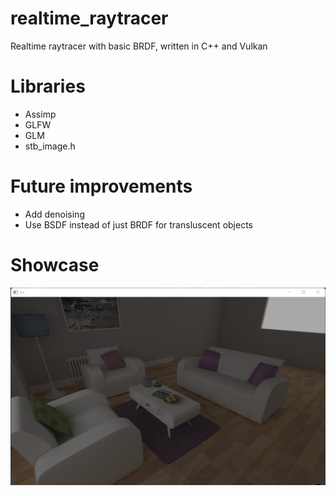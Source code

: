 # realtime_raytracer
Realtime raytracer with basic BRDF, written in C++ and Vulkan

# Libraries
- Assimp
- GLFW
- GLM
- stb_image.h

# Future improvements
- Add denoising
- Use BSDF instead of just BRDF for transluscent objects

# Showcase
![Sample 1](showcase/1.png)
